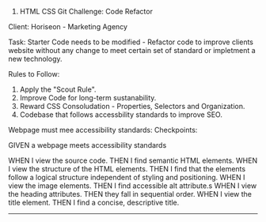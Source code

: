 1. HTML CSS Git Challenge: Code Refactor

Client: Horiseon - Marketing Agency

Task:
Starter Code needs to be modified - Refactor code to improve clients website without any change to
meet certain set of standard or impletment a new technology.

Rules to Follow:
1) Apply the "Scout Rule".
2) Improve Code for long-term sustanability.
3) Reward CSS Consoludation - Properties, Selectors and Organization. 
4) Codebase that follows accessbility standards to improve SEO.


 Webpage must mee accessibility standards:
 Checkpoints:

GIVEN a webpage meets accessibility standards

WHEN I view the source code.
THEN I find semantic HTML elements.
WHEN I view the structure of the HTML elements.
THEN I find that the elements follow a logical structure independent of styling and positioning.
WHEN I view the image elements.
THEN I find accessible alt attribute.s
WHEN I view the heading attributes.
THEN they fall in sequential order.
WHEN I view the title element.
THEN I find a concise, descriptive title.

___________________________________________
